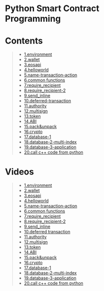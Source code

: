 # Python Smart Contract Programming

# Contents

> - [1.environment](01.environment.ipynb)
> - [2.wallet](02.wallet.ipynb)
> - [3.eosapi](03.eosapi.ipynb)
> - [4.helloworld](04.helloworld.ipynb)
> - [5.name-transaction-action](05.name-transaction-action.ipynb)
> - [6.common functions](06.common-functions.ipynb)
> - [7.require_recipient](07.require_recipient.ipynb)
> - [8.require_recipient-2](08.require_recipient-2.ipynb)
> - [9.send_inline](09.send_inline.ipynb)
> - [10.deferred-transaction](10.deferred-transaction.ipynb)
> - [11.authority](11.authority.ipynb)
> - [12.multisign](12.multi-sign.ipynb)
> - [13.token](13.token.ipynb)
> - [14.ABI](14.abi.ipynb)
> - [15.pack&unpack](15.pack&unpack.ipynb)
> - [16.crypto](16.crypto.ipynb)
> - [17.database-1](17.database-1.ipynb)
> - [18.database-2-multi-index](18.database-multiindex.ipynb)
> - [19.database-3-application](19.database-3-implementation.ipynb)
> - [20.call c++ code from python](20.call-c++-contract.ipynb)

# Videos

> - [1.environment](https://www.youtube.com/watch?v=pEj6Mikt7mE&list=PLdU-2LVoFXHS5KSUwTCIya9GAiJ7BRXhf&index=1)
> - [2.wallet](https://www.youtube.com/watch?v=5KxC7gfcDVo&list=PLdU-2LVoFXHS5KSUwTCIya9GAiJ7BRXhf&index=2)
> - [3.eosapi](https://www.youtube.com/watch?v=6cY0l4jn4eo&list=PLdU-2LVoFXHS5KSUwTCIya9GAiJ7BRXhf&index=3)
> - [4.helloworld](https://www.youtube.com/watch?v=K-PO6ZFegfw&list=PLdU-2LVoFXHS5KSUwTCIya9GAiJ7BRXhf&index=4)
> - [5.name-transaction-action](https://www.youtube.com/watch?v=6RuIIx3QRYI&list=PLdU-2LVoFXHS5KSUwTCIya9GAiJ7BRXhf&index=5)
> - [6.common functions](https://www.youtube.com/watch?v=sWftH27Vj-I&list=PLdU-2LVoFXHS5KSUwTCIya9GAiJ7BRXhf&index=6)
> - [7.require_recipient](https://www.youtube.com/watch?v=FZ4X_44UR2M&list=PLdU-2LVoFXHS5KSUwTCIya9GAiJ7BRXhf&index=7)
> - [8.require_recipient-2](https://www.youtube.com/watch?v=dRk2reLqRXE&list=PLdU-2LVoFXHS5KSUwTCIya9GAiJ7BRXhf&index=8)
> - [9.send_inline](https://www.youtube.com/watch?v=v-0O8PMONS0&list=PLdU-2LVoFXHS5KSUwTCIya9GAiJ7BRXhf&index=9)
> - [10.deferred transaction](https://www.youtube.com/watch?v=FnRRrez8wAI&list=PLdU-2LVoFXHS5KSUwTCIya9GAiJ7BRXhf&index=10)
> - [11.authority](https://www.youtube.com/watch?v=zbFsOWpGYRg&list=PLdU-2LVoFXHS5KSUwTCIya9GAiJ7BRXhf&index=11)
> - [12.multisign](https://www.youtube.com/watch?v=pcLRkzgY23U&list=PLdU-2LVoFXHS5KSUwTCIya9GAiJ7BRXhf&index=12)
> - [13.token](https://www.youtube.com/watch?v=8p4KTk8WYx0&list=PLdU-2LVoFXHS5KSUwTCIya9GAiJ7BRXhf&index=13)
> - [14.ABI](https://www.youtube.com/watch?v=QhrYOBy0vLU&list=PLdU-2LVoFXHS5KSUwTCIya9GAiJ7BRXhf&index=14)
> - [15.pack&unpack](https://www.youtube.com/watch?v=_vhCAccJ11k&list=PLdU-2LVoFXHS5KSUwTCIya9GAiJ7BRXhf&index=15)
> - [16.crypto](https://www.youtube.com/watch?v=oTxN_B7Q2tI&list=PLdU-2LVoFXHS5KSUwTCIya9GAiJ7BRXhf&index=16)
> - [17.database-1](https://www.youtube.com/watch?v=3BZf5KmVXTI&list=PLdU-2LVoFXHS5KSUwTCIya9GAiJ7BRXhf&index=17)
> - [18.database-2-multi-index](https://www.youtube.com/watch?v=BExVRvmI9UE&list=PLdU-2LVoFXHS5KSUwTCIya9GAiJ7BRXhf&index=18)
> - [19.database-3-application](https://www.youtube.com/watch?v=v0DLBu8U18s&list=PLdU-2LVoFXHS5KSUwTCIya9GAiJ7BRXhf&index=19)
> - [20.call c++ code from python](https://www.youtube.com/watch?v=Pioz4hzr-Tw&list=PLdU-2LVoFXHS5KSUwTCIya9GAiJ7BRXhf&index=20)

